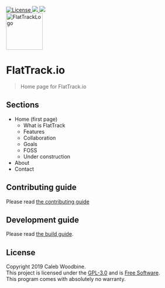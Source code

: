 <a href="http://www.gnu.org/licenses/gpl-3.0.html">
    <img src="https://img.shields.io/badge/License-GPL%20v3-blue.svg" alt="License" />
</a>
<a href="https://gitlab.com/flattrack/flattrack.io/releases">
    <img src="https://img.shields.io/badge/version-0.0.1-brightgreen.svg" />
</a>
<a href="https://gitlab.com/flattrack/flattrack.io/releases">
    <img src="https://img.shields.io/badge/build-1-orange.svg" />
</a>
<br>
<img alt="FlatTrackLogo" src="" width=100>

# FlatTrack.io

> Home page for FlatTrack.io

## Sections
- Home (first page)
  - What is FlatTrack
  - Features
  - Collaboration
  - Goals
  - FOSS
  - Under construction
- About
- Contact

## Contributing guide
Please read [the contributing guide](docs/CONTRIBUTING.md)

## Development guide
Please read [the build guide](docs/BUILDING.md).

## License
Copyright 2019 Caleb Woodbine.   
This project is licensed under the [GPL-3.0](http://www.gnu.org/licenses/gpl-3.0.html) and is [Free Software](https://www.gnu.org/philosophy/free-sw.en.html).  
This program comes with absolutely no warranty.
